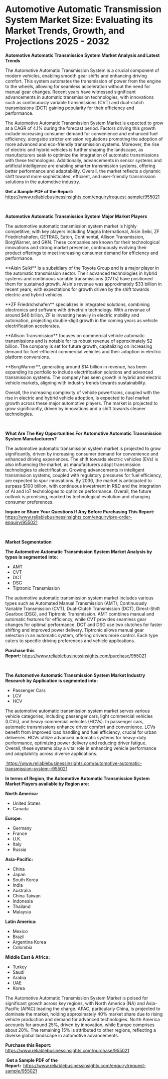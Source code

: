 <p><h1>Automotive Automatic Transmission System Market Size: Evaluating its Market Trends, Growth, and Projections 2025 - 2032</h1></p><p><strong>Automotive Automatic Transmission System Market Analysis and Latest Trends</strong></p>
<p><p>The Automotive Automatic Transmission System is a crucial component of modern vehicles, enabling smooth gear shifts and enhancing driving comfort. This system automates the transmission of power from the engine to the wheels, allowing for seamless acceleration without the need for manual gear changes. Recent years have witnessed significant advancements in automatic transmission technologies, with innovations such as continuously variable transmissions (CVT) and dual-clutch transmissions (DCT) gaining popularity for their efficiency and performance.</p><p>The Automotive Automatic Transmission System Market is expected to grow at a CAGR of 4.1% during the forecast period. Factors driving this growth include increasing consumer demand for convenience and enhanced fuel efficiency, alongside stricter emission regulations promoting the adoption of more advanced and eco-friendly transmission systems. Moreover, the rise of electric and hybrid vehicles is further shaping the landscape, as manufacturers seek to optimize the integration of automatic transmissions with these technologies. Additionally, advancements in sensor systems and artificial intelligence are enabling smarter transmission systems, offering better performance and adaptability. Overall, the market reflects a dynamic shift toward more sophisticated, efficient, and user-friendly transmission solutions in the automotive industry.</p></p>
<p><strong>Get a Sample PDF of the Report:&nbsp;</strong> <a href="https://www.reliablebusinessinsights.com/enquiry/request-sample/955021?utm_campaign=3101&utm_medium=2&utm_source=Github&utm_content=ia&utm_term=18042025&utm_id=automotive-automatic-transmission-system">https://www.reliablebusinessinsights.com/enquiry/request-sample/955021</a></p>
<p>&nbsp;</p>
<p><strong>Automotive Automatic Transmission System Major Market Players</strong></p>
<p><p>The automotive automatic transmission system market is highly competitive, with key players including Magna International, Aisin Seiki, ZF Friedrichshafen, GETRAG, Eaton, Continental, Allison Transmission, BorgWarner, and GKN. These companies are known for their technological innovations and strong market presence, continuously evolving their product offerings to meet increasing consumer demand for efficiency and performance.</p><p>**Aisin Seiki** is a subsidiary of the Toyota Group and is a major player in the automatic transmission sector. Their advanced technologies in hybrid systems and continuous variable transmissions (CVTs) have positioned them for sustained growth. Aisin's revenue was approximately $33 billion in recent years, with expectations for growth driven by the shift towards electric and hybrid vehicles.</p><p>**ZF Friedrichshafen** specializes in integrated solutions, combining electronics and software with drivetrain technology. With a revenue of around $46 billion, ZF is investing heavily in electric mobility and automation, projecting double-digit growth in the coming years as vehicle electrification accelerates.</p><p>**Allison Transmission** focuses on commercial vehicle automatic transmissions and is notable for its robust revenue of approximately $2 billion. The company is set for future growth, capitalizing on increasing demand for fuel-efficient commercial vehicles and their adoption in electric platform conversions.</p><p>**BorgWarner**, generating around $14 billion in revenue, has been expanding its portfolio to include electrification solutions and advanced transmission systems. The company has seen growth in hybrid and electric vehicle markets, aligning with industry trends towards sustainability.</p><p>Overall, the increasing complexity of vehicle powertrains, coupled with the rise in electric and hybrid vehicle adoption, is expected to fuel market growth across these major automotive players. The market is projected to grow significantly, driven by innovations and a shift towards cleaner technologies.</p></p>
<p>&nbsp;</p>
<p><strong>What Are The Key Opportunities For Automotive Automatic Transmission System Manufacturers?</strong></p>
<p><p>The automotive automatic transmission system market is projected to grow significantly, driven by increasing consumer demand for convenience and enhanced driving experiences. The shift towards electric vehicles (EVs) is also influencing the market, as manufacturers adapt transmission technologies to electrification. Growing advancements in intelligent transmission systems, coupled with regulatory pressures for fuel efficiency, are expected to spur innovations. By 2030, the market is anticipated to surpass $100 billion, with continuous investment in R&D and the integration of AI and IoT technologies to optimize performance. Overall, the future outlook is promising, marked by technological evolution and changing consumer preferences.</p></p>
<p><strong>Inquire or Share Your Questions If Any Before Purchasing This Report:</strong> <a href="https://www.reliablebusinessinsights.com/enquiry/pre-order-enquiry/955021?utm_campaign=3101&utm_medium=2&utm_source=Github&utm_content=ia&utm_term=18042025&utm_id=automotive-automatic-transmission-system">https://www.reliablebusinessinsights.com/enquiry/pre-order-enquiry/955021</a></p>
<p>&nbsp;</p>
<p><strong>Market Segmentation</strong></p>
<p><strong>The Automotive Automatic Transmission System Market Analysis by types is segmented into:</strong></p>
<p><ul><li>AMT</li><li>CVT</li><li>DCT</li><li>DSG</li><li>Tiptronic Transmission</li></ul></p>
<p><p>The automotive automatic transmission system market includes various types such as Automated Manual Transmission (AMT), Continuously Variable Transmission (CVT), Dual-Clutch Transmission (DCT), Direct-Shift Gearbox (DSG), and Tiptronic Transmission. AMT combines manual and automatic features for efficiency, while CVT provides seamless gear changes for optimal performance. DCT and DSG use two clutches for faster shifting and improved power delivery. Tiptronic allows manual gear selection in an automatic system, offering drivers more control. Each type caters to specific driving preferences and vehicle applications.</p></p>
<p><strong>Purchase this Report:&nbsp;</strong><a href="https://www.reliablebusinessinsights.com/purchase/955021?utm_campaign=3101&utm_medium=2&utm_source=Github&utm_content=ia&utm_term=18042025&utm_id=automotive-automatic-transmission-system">https://www.reliablebusinessinsights.com/purchase/955021</a></p>
<p>&nbsp;</p>
<p><strong>The Automotive Automatic Transmission System Market Industry Research by Application is segmented into:</strong></p>
<p><ul><li>Passenger Cars</li><li>LCV</li><li>HCV</li></ul></p>
<p><p>The automotive automatic transmission system market serves various vehicle categories, including passenger cars, light commercial vehicles (LCVs), and heavy commercial vehicles (HCVs). In passenger cars, automatic transmissions enhance driver comfort and convenience. LCVs benefit from improved load handling and fuel efficiency, crucial for urban deliveries. HCVs utilize advanced automatic systems for heavy-duty performance, optimizing power delivery and reducing driver fatigue. Overall, these systems play a vital role in enhancing vehicle performance and adaptability across diverse applications.</p></p>
<p><a href="https://www.reliablebusinessinsights.com/automotive-automatic-transmission-system-r955021?utm_campaign=3101&utm_medium=2&utm_source=Github&utm_content=ia&utm_term=18042025&utm_id=automotive-automatic-transmission-system">&nbsp;https://www.reliablebusinessinsights.com/automotive-automatic-transmission-system-r955021</a></p>
<p><strong>In terms of Region, the Automotive Automatic Transmission System Market Players available by Region are:</strong></p>
<p>
    <p> <strong> North America: </strong>
        <ul>
            <li>United States</li>
            <li>Canada</li>
        </ul>
        </p> 
    <p> <strong> Europe: </strong>
        <ul>
            <li>Germany</li>
            <li>France</li>
            <li>U.K.</li>
            <li>Italy</li>
            <li>Russia</li>
        </ul>
        </p> 
    <p> <strong> Asia-Pacific: </strong>
        <ul>
            <li>China</li>
            <li>Japan</li>
            <li>South Korea</li>
            <li>India</li>
            <li>Australia</li>
            <li>China Taiwan</li>
            <li>Indonesia</li>
            <li>Thailand</li>
            <li>Malaysia</li>
        </ul>
        </p> 
    <p> <strong> Latin America: </strong>
        <ul>
            <li>Mexico</li>
            <li>Brazil</li>
            <li>Argentina Korea</li>
            <li>Colombia</li>
        </ul>
        </p> 
    <p> <strong> Middle East & Africa: </strong>
        <ul>
            <li>Turkey</li>
            <li>Saudi</li>
            <li>Arabia</li>
            <li>UAE</li>
            <li>Korea</li>
        </ul>
    </p>
    </p>
<p><p>The Automotive Automatic Transmission System Market is poised for significant growth across key regions, with North America (NA) and Asia-Pacific (APAC) leading the charge. APAC, particularly China, is projected to dominate the market, holding approximately 40% market share due to rising vehicle production and demand for advanced technologies. North America accounts for around 25%, driven by innovation, while Europe comprises about 20%. The remaining 15% is attributed to other regions, reflecting a diverse global landscape in automotive advancements.</p></p>
<p><strong>Purchase this Report: </strong><a href="https://www.reliablebusinessinsights.com/purchase/955021?utm_campaign=3101&utm_medium=2&utm_source=Github&utm_content=ia&utm_term=18042025&utm_id=automotive-automatic-transmission-system">https://www.reliablebusinessinsights.com/purchase/955021</a></p>
<p>&nbsp;<strong>Get a Sample PDF of the Report:&nbsp;&nbsp;</strong><a href="https://www.reliablebusinessinsights.com/enquiry/request-sample/955021?utm_campaign=3101&utm_medium=2&utm_source=Github&utm_content=ia&utm_term=18042025&utm_id=automotive-automatic-transmission-system">https://www.reliablebusinessinsights.com/enquiry/request-sample/955021</a></p>
<p><strong></strong></p>
<p><p></p><p></p><p></p></p>
